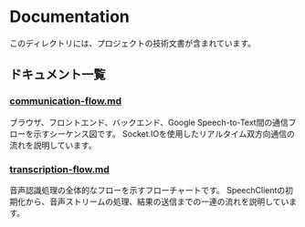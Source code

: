 # Documentation

このディレクトリには、プロジェクトの技術文書が含まれています。

## ドキュメント一覧

### [communication-flow.md](./communication-flow.md)
ブラウザ、フロントエンド、バックエンド、Google Speech-to-Text間の通信フローを示すシーケンス図です。
Socket.IOを使用したリアルタイム双方向通信の流れを説明しています。

### [transcription-flow.md](./transcription-flow.md)
音声認識処理の全体的なフローを示すフローチャートです。
SpeechClientの初期化から、音声ストリームの処理、結果の送信までの一連の流れを説明しています。
